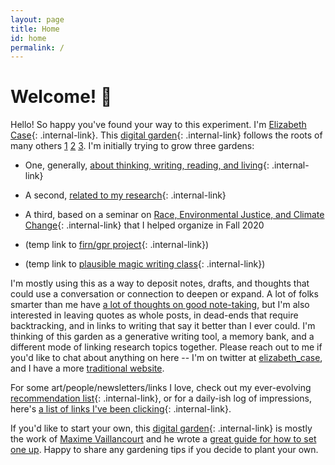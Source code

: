 ```yaml
---
layout: page
title: Home
id: home
permalink: /
---
```


# Welcome! 🌱

Hello! So happy you've found your way to this experiment. I'm [Elizabeth Case](/about){: .internal-link}. This [digital garden](/digitalgardens){: .internal-link} follows the roots of many others [1](https://nesslabs.com/mind-garden) [2](https://nadiaeghbal.com/) [3](https://twitter.com/Mappletons/status/1250532315459194880).  I'm initially trying to grow three gardens:

+ One, generally, [about thinking, writing, reading, and living](/birdseyeview){: .internal-link}

+ A second, [related to my research](/researchoverview){: .internal-link}

+ A third, based on a seminar on [Race, Environmental Justice, and Climate Change](/race_ej_cc_seminar/syllabusrejcc){: .internal-link} that I helped organize in Fall 2020

+ (temp link to [firn/gpr project](/FirnGPRProjWNanna/MainQuestions){: .internal-link})

+ (temp link to [plausible magic writing class](/plausiblemagic/main){: .internal-link})

I'm mostly using this as a way to deposit notes, drafts, and thoughts that could use a conversation or connection to deepen or expand. A lot of folks smarter than me have [a lot of thoughts on good note-taking](https://notes.andymatuschak.org/About_these_notes?stackedNotes=z3SjnvsB5aR2ddsycyXofbYR7fCxo7RmKW2be), but I'm also interested in leaving quotes as whole posts, in dead-ends that require backtracking, and in links to writing that say it better than I ever could. I'm thinking of this garden as a generative writing tool, a memory bank, and a different mode of linking research topics together. Please reach out to me if you'd like to chat about anything on here -- I'm on twitter at [elizabeth_case](https://www.twitter.com/elizabeth_case), and I have a more [traditional website](https://elizabethcase.github.io/).

For some art/people/newsletters/links I love, check out my ever-evolving [recommendation list](/linklist){: .internal-link}, or for a daily-ish log of impressions, here's [a list of links I've been clicking](/lookedattoday){: .internal-link}.

If you'd like to start your own, this [digital garden](/digitalgardens){: .internal-link} is mostly the work of [Maxime Vaillancourt](https://maximevaillancourt.com/) and he wrote a [great guide for how to set one up](https://maximevaillancourt.com/blog/setting-up-your-own-digital-garden-with-jekyll). Happy to share any gardening tips if you decide to plant your own.
